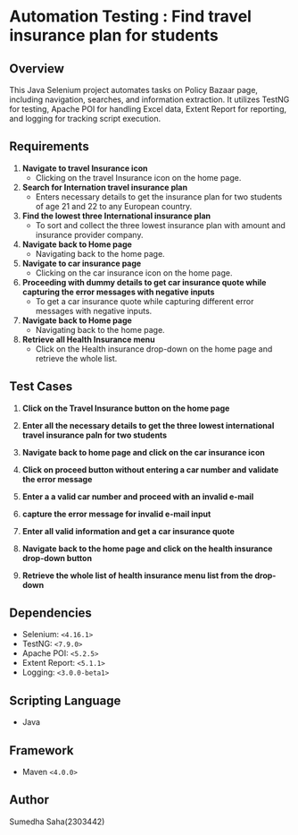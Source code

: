 # Automation Testing : Find travel insurance plan for students

## Overview
This Java Selenium project automates tasks on Policy Bazaar page, including navigation, searches, and information extraction. It utilizes TestNG for testing, Apache POI for handling Excel data, Extent Report for reporting, and logging for tracking script execution.

## Requirements
1. **Navigate to travel Insurance icon**
   - Clicking on the travel Insurance icon on the home page.
2. **Search for Internation travel insurance plan**
   - Enters necessary details to get the insurance plan for two students of age 21 and 22 to any European country.
3. **Find the lowest three International insurance plan**
   - To sort and collect the three lowest insurance plan with amount and insurance provider company.
4. **Navigate back to Home page**
   - Navigating back to the home page.
5. **Navigate to car insurance page**
   - Clicking on the car insurance icon on the home page.
6. **Proceeding with dummy details to get car insurance quote while capturing the error messages with negative inputs**
   - To get a car insurance quote while capturing different error messages with negative inputs.
7. **Navigate back to Home page**
   - Navigating back to the home page.
8. **Retrieve all Health Insurance menu**
   - Click on the Health insurance drop-down on the home page and retrieve the whole list.
     
## Test Cases
1. **Click on the Travel Insurance button on the home page**

 
2. **Enter all the necessary details to get the three lowest international travel insurance paln for two students**


3. **Navigate back to home page and click on the car insurance icon**
 

4. **Click on proceed button without entering a car number and validate the error message**
 

5. **Enter a a valid car number and proceed with an invalid e-mail**


6. **capture the error message for invalid e-mail input**
 

7. **Enter all valid information and get a car insurance quote**


8. **Navigate back to the home page and click on the health insurance drop-down button**


9. **Retrieve the whole list of health insurance menu list from the drop-down**
 
 
## Dependencies
- Selenium: `<4.16.1>`
- TestNG: `<7.9.0>`
- Apache POI: `<5.2.5>`
- Extent Report: `<5.1.1>`
- Logging: `<3.0.0-beta1>`
## Scripting Language
- Java
## Framework
- Maven `<4.0.0>`
## Author
Sumedha Saha(2303442)
